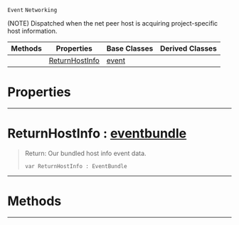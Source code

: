  `Event` `Networking`



(NOTE) Dispatched when the net peer host is acquiring project-specific host information.

|Methods|Properties|Base Classes|Derived Classes|
|---|---|---|---|
| |[ ReturnHostInfo](https://github.com/dragonCASTjosh/PlasmaDocs/blob/master/code_reference/class_reference/acquirenethostinfo.markdown#returnhostinfo-plasma-engi)|[event](https://github.com/dragonCASTjosh/PlasmaDocs/blob/master/code_reference/class_reference/event.markdown)| |


 #  Properties


---  
 #  ReturnHostInfo : [eventbundle](https://github.com/dragonCASTjosh/PlasmaDocs/blob/master/code_reference/class_reference/eventbundle.markdown)

> Return: Our bundled host info event data.
> ``` lang=cpp, name=Lightning
> var ReturnHostInfo : EventBundle


---  
 #  Methods


---  
 

 